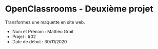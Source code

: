 # OpenClassrooms - Deuxième projet
Transformez une maquette en site web.

- Nom et Prénom : Mathéo Grail
- Projet : #02
- Date de début : 30/11/2020
